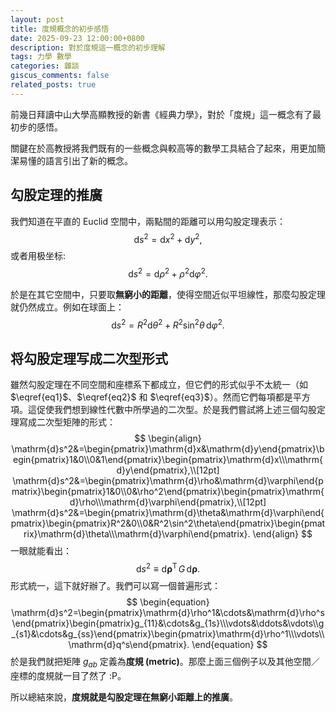 ```yaml
---
layout: post
title: 度規概念的初步感悟
date: 2025-09-23 12:00:00+0800
description: 對於度規這一概念的初步理解
tags: 力學 數學
categories: 雜談
giscus_comments: false
related_posts: true
---
```


前幾日拜讀中山大學高顯教授的新書《經典力學》，對於「度規」這一概念有了最初步的感悟。

關鍵在於高教授將我們既有的一些概念與較高等的數學工具結合了起來，用更加簡潔易懂的語言引出了新的概念。

## 勾股定理的推廣

我們知道在平直的 Euclid 空間中，兩點間的距離可以用勾股定理表示：
$$
\begin{equation}
\label{eq1}
\mathrm{d}s^2=\mathrm{d}x^2+\mathrm{d}y^2,
\end{equation}
$$
或者用极坐标:
$$
\begin{equation}
\label{eq2}
\mathrm{d}s^2=\mathrm{d}\rho^2+\rho^2\mathrm{d}\varphi^2.
\end{equation}
$$

於是在其它空間中，只要取**無窮小的距離**，使得空間近似平坦線性，那麼勾股定理就仍然成立。例如在球面上：
$$
\begin{equation}
\label{eq3}
\mathrm{d}s^2=R^2\mathrm{d}\theta^2+R^2\sin^2\theta\,\mathrm{d}\varphi^2.
\end{equation}
$$

## 将勾股定理写成二次型形式

雖然勾股定理在不同空間和座標系下都成立，但它們的形式似乎不太統一（如 $\eqref{eq1}$、$\eqref{eq2}$ 和 $\eqref{eq3}$）。然而它們每項都是平方項。這促使我們想到線性代數中所學過的二次型。於是我們嘗試將上述三個勾股定理寫成二次型矩陣的形式：
$$
\begin{align}
\mathrm{d}s^2&=\begin{pmatrix}\mathrm{d}x&\mathrm{d}y\end{pmatrix}\begin{pmatrix}1&0\\0&1\end{pmatrix}\begin{pmatrix}\mathrm{d}x\\\mathrm{d}y\end{pmatrix},\\[12pt]
\mathrm{d}s^2&=\begin{pmatrix}\mathrm{d}\rho&\mathrm{d}\varphi\end{pmatrix}\begin{pmatrix}1&0\\0&\rho^2\end{pmatrix}\begin{pmatrix}\mathrm{d}\rho\\\mathrm{d}\varphi\end{pmatrix},\\[12pt]
\mathrm{d}s^2&=\begin{pmatrix}\mathrm{d}\theta&\mathrm{d}\varphi\end{pmatrix}\begin{pmatrix}R^2&0\\0&R^2\sin^2\theta\end{pmatrix}\begin{pmatrix}\mathrm{d}\theta\\\mathrm{d}\varphi\end{pmatrix}.
\end{align}
$$
一眼就能看出：
$$
\begin{equation}
\mathrm{d}s^2\equiv\mathrm{d}\boldsymbol{\rho}^\mathrm{T}\,G\,\mathrm{d}\boldsymbol{\rho}.
\end{equation}
$$
形式統一，這下就好辦了。我們可以寫一個普遍形式：
$$
\begin{equation}
\mathrm{d}s^2=\begin{pmatrix}\mathrm{d}\rho^1&\cdots&\mathrm{d}\rho^s\end{pmatrix}\begin{pmatrix}g_{11}&\cdots&g_{1s}\\\vdots&\ddots&\vdots\\g_{s1}&\cdots&g_{ss}\end{pmatrix}\begin{pmatrix}\mathrm{d}\rho^1\\\vdots\\\mathrm{d}q^s\end{pmatrix}.
\end{equation}
$$
於是我們就把矩陣 $g_{ab}$ 定義為**度規 (metric)**。那麼上面三個例子以及其他空間／座標的度規就一目了然了 :P。

所以總結來說，**度規就是勾股定理在無窮小距離上的推廣**。